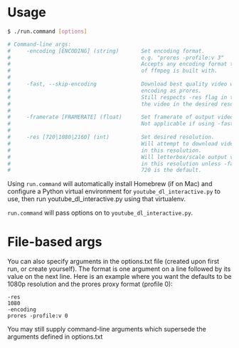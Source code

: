 # Usage
```bash
$ ./run.command [options]

# Command-line args:
#     -encoding [ENCODING] (string)       Set encoding format.
#                                         e.g. "prores -profile:v 3"
#                                         Accepts any encoding format that your version
#                                         of ffmpeg is built with.
#
#     -fast, --skip-encoding              Download best quality video without letterboxing or
#                                         encoding as prores.
#                                         Still respects -res flag in that it attempts to download
#                                         the video in the desired resolution from YouTube.
#
#     -framerate [FRAMERATE] (float)      Set framerate of output video.
#                                         Not applicable if using -fast/--skip-encoding flag.
#
#     -res [720|1080|2160] (int)          Set desired resolution.
#                                         Will attempt to download video from YouTube
#                                         in this resolution.
#                                         Will letterbox/scale output video
#                                         in this resolution unless -fast/--skip-encoding is used.
#                                         720 is the default.
```

Using `run.command` will automatically install Homebrew (if on Mac) and configure a Python virtual environment for `youtube_dl_interactive.py` to use, then run youtube_dl_interactive.py using that virtualenv.

`run.command` will pass options on to `youtube_dl_interactive.py`.

# File-based args

You can also specify arguments in the options.txt file (created upon first run, or create
yourself).  The format is one argument on a line followed by its value on the next line.
Here is an example where you want the defaults to be 1080p resolution and the prores proxy
format (profile 0):

```
-res
1080
-encoding
prores -profile:v 0
```

You may still supply command-line arguments which supersede
the arguments defined in options.txt
